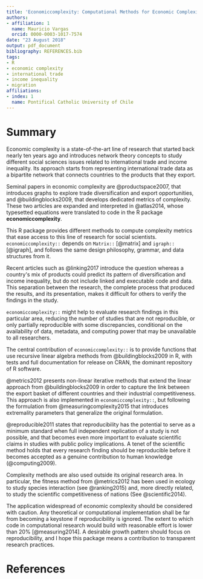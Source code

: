 ```yaml
---
title: 'Economiccomplexity: Computational Methods for Economic Complexity'
authors:
- affiliation: 1
  name: Mauricio Vargas
  orcid: 0000-0003-1017-7574
date: "23 August 2018"
output: pdf_document
bibliography: REFERENCES.bib
tags:
- R
- economic complexity
- international trade
- income inequality
- migration
affiliations:
- index: 1
  name: Pontifical Catholic University of Chile
---
```


# Summary

Economic complexity is a state-of-the-art line of research that started back
nearly ten years ago and introduces network theory concepts to study different
social sciences issues related to international trade and income inequality. Its
approach starts from representing international trade data as a bipartite
network that connects countries to the products that they export.

Seminal papers in economic complexity are @productspace2007, that introduces
graphs to explore trade diversification and export opportunities, and
@buildingblocks2009, that develops dedicated metrics of complexity. These two
articles are expanded and interpreted in @atlas2014, whose typesetted equations
were translated to code in the R package **economiccomplexity**.

This R package provides different methods to compute complexity metrics that ease
access to this line of research for social scientists. `economiccomplexity::`
depends on `Matrix::` [@matrix] and `igraph::` [@igraph], and
follows the same design philosophy, grammar, and data structures from it.

Recent articles such as @linking2017 introduce the question whereas a country's
mix of products could predict its pattern of diversification and income
inequality, but do not include linked and executable code and data. This
separation between the research, the complete process that produced the
results, and its presentation, makes it difficult for others to verify the
findings in the study.

`economiccomplexity::` might help to evaluate research findings in this 
particular area, reducing the number of studies that are not reproducible, or 
only partially reproducible with some discrepancies, conditional on the 
availability of data, metadata, and computing power that may be unavailable to 
all researchers.

The central contribution of `economiccomplexity::` is to provide functions that 
use recursive linear algebra methods from @buildingblocks2009 in R, with tests 
and full documentation for release on CRAN, the dominant repository of R 
software.

@metrics2012 presents non-linear iterative methods that extend
the linear approach from @buildingblocks2009 in order to capture the link
between the export basket of different countries and their industrial
competitiveness. This approach is also implemented in `economiccomplexity::`, but
following the formulation from @measuringcomplexity2015 that introduces
extremality parameters that generalize the original formulation.

@reproducible2011 states that reproducibility has the potential to serve as a
minimum standard when full independent replication of a study is not possible,
and that becomes even more important to evaluate scientific claims in studies
with public policy implications. A tenet of the scientific method holds that
every research finding should be reproducible before it becomes accepted as a
genuine contribution to human knowledge (@computing2009).

Complexity methods are also used outside its original research area. In
particular, the fitness method from @metrics2012 has been used in ecology to
study species interaction (see @ranking2015) and, more directly related, to
study the scientific competitiveness of nations (See @scientific2014).

The application widespread of economic complexity should be considered with 
caution. Any theoretical or computational implementation shall be far
from becoming a keystone if reproducibility is ignored. The extent to which code
in computational research would build with reasonable effort is lower than 20%
[@measuring2014]. A desirable growth pattern should focus on reproducibility,
and I hope this package means a contribution to transparent research
practices.

# References
